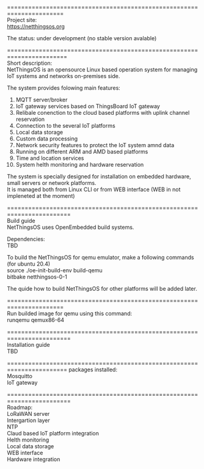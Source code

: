 ======================================================================  
Project site:  
https://netthingsos.org

The status:
under development (no stable version avalable)

=======================================================================  
Short description:  
NetThingsOS is an opensource Linux based operation system for managing IoT systems and networks on-premises side.   


The system provides folowing main features:  
1. MQTT server/broker  
2. IoT gateway services based on ThingsBoard IoT gateway  
3. Relibale conenction to the cloud based platforms with uplink channel reservation  
4. Connection to the several IoT platforms  
5. Local data storage  
6. Custom data processing  
7. Network security features to protect the IoT system amnd data  
8. Running on different ARM and AMD based platforms  
9. Time and location services  
10. System helth monitoring and hardware reservation  

The system is specially designed for installation on embedded hardware, small servers or network platforms.  
It is managed both from Linux CLI or from WEB interface (WEB in not impleneted at the moment)  




========================================================================  
Build guide  
NetThingsOS uses OpenEmbedded build systems.   

Dependencies:   
TBD  

To build the NetThingsOS for qemu emulator, make a following commands (for ubuntu 20.4)  
source ./oe-init-build-env build-qemu   
bitbake netthingsos-0-1  


The quide how to build NetThingsOS for other platforms will be added later. 


======================================================================  
Run builded image for qemu using this command:  
runqemu qemux86-64  



========================================================================    
Installation guide  
TBD  



=======================================================================
packages installed:  
Mosquitto  
IoT gateway  




========================================================================  
Roadmap:  
LoRaWAN server  
Intergartion layer  
NTP  
Claud based IoT platform integration  
Helth monitoring  
Local data storage  
WEB interface  
Hardware integration  




